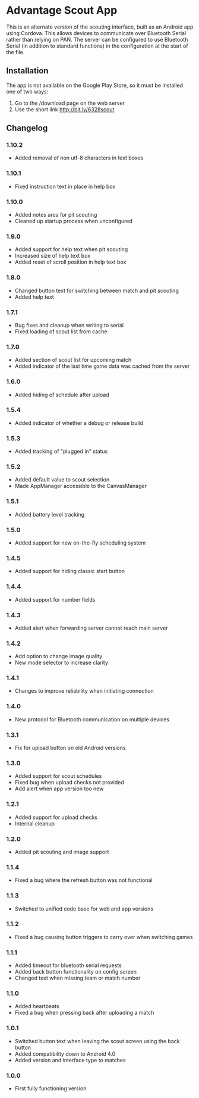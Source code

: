 # Advantage Scout App
This is an alternate version of the scouting interface, built as an Android app using Cordova. This allows devices to communicate over Bluetooth Serial rather than relying on PAN. The server can be configured to use Bluetooth Serial (in addition to standard functions) in the configuration at the start of the file.

## Installation
The app is not available on the Google Play Store, so it must be installed one of two ways:
1. Go to the /download page on the web server
2. Use the short link http://bit.ly/6328scout

## Changelog
### 1.10.2
* Added removal of non utf-8 characters in text boxes 

### 1.10.1
* Fixed instruction text in place in help box

### 1.10.0
* Added notes area for pit scouting
* Cleaned up startup process when unconfigured

### 1.9.0
* Added support for help text when pit scouting
* Increased size of help text box
* Added reset of scroll position in help text box

### 1.8.0
* Changed button text for switching between match and pit scouting
* Added help text

### 1.7.1
* Bug fixes and cleanup when writing to serial
* Fixed loading of scout list from cache

### 1.7.0
* Added section of scout list for upcoming match
* Added indicator of the last time game data was cached from the server

### 1.6.0
* Added hiding of schedule after upload

### 1.5.4
* Added indicator of whether a debug or release build

### 1.5.3
* Added tracking of "plugged in" status

### 1.5.2
* Added default value to scout selection
* Made AppManager accessible to the CanvasManager

### 1.5.1
* Added battery level tracking

### 1.5.0
* Added support for new on-the-fly scheduling system

### 1.4.5
* Added support for hiding classic start button

### 1.4.4
* Added support for number fields

### 1.4.3
* Added alert when forwarding server cannot reach main server

### 1.4.2
* Add option to change image quality
* New mode selector to increase clarity

### 1.4.1
* Changes to improve reliability when initiating connection

### 1.4.0
* New protocol for Bluetooth communication on multiple devices

### 1.3.1
* Fix for upload button on old Android versions

### 1.3.0
* Added support for scout schedules
* Fixed bug when upload checks not provided
* Add alert when app version too new

### 1.2.1
* Added support for upload checks
* Internal cleanup

### 1.2.0
* Added pit scouting and image support

### 1.1.4
* Fixed a bug where the refresh button was not functional

### 1.1.3
* Switched to unified code base for web and app versions

### 1.1.2
* Fixed a bug causing button triggers to carry over when switching games

### 1.1.1
* Added timeout for bluetooth serial requests
* Added back button functionality on config screen
* Changed text when missing team or match number

### 1.1.0
* Added heartbeats
* Fixed a bug when pressing back after uploading a match

### 1.0.1
* Switched button text when leaving the scout screen using the back button
* Added compatibility down to Android 4.0
* Added version and interface type to matches

### 1.0.0
* First fully functioning version
